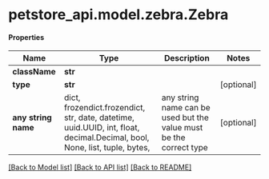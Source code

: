 # petstore_api.model.zebra.Zebra

#### Properties
Name | Type | Description | Notes
------------ | ------------- | ------------- | -------------
**className** | **str** |  | 
**type** | **str** |  | [optional] 
**any string name** | dict, frozendict.frozendict, str, date, datetime, uuid.UUID, int, float, decimal.Decimal, bool, None, list, tuple, bytes,  | any string name can be used but the value must be the correct type | [optional]

[[Back to Model list]](../../README.md#documentation-for-models) [[Back to API list]](../../README.md#documentation-for-api-endpoints) [[Back to README]](../../README.md)

